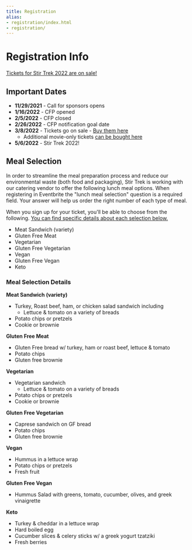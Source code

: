 ```yaml
---
title: Registration
alias:
- registration/index.html
- registration/
---
```


# Registration Info

<div class="icon-hr"></div>

[Tickets for Stir Trek 2022 are on sale!](https://stirtrek2022.eventbrite.com/)

## Important Dates
* **11/29/2021** - Call for sponsors opens
* **1/16/2022** - CFP opened
* **2/5/2022**  - CFP closed
* **2/26/2022** - CFP notification goal date
* **3/8/2022** - Tickets go on sale - [Buy them here](https://stirtrek2022.eventbrite.com/)
    * Additional movie-only tickets [can be bought here](https://stirtrek2022extramoviepass.eventbrite.com/)
* **5/6/2022** - Stir Trek 2022!

## Meal Selection
<div class="icon-hr"></div>

In order to streamline the meal preparation process and reduce our environmental waste (both food and packaging), Stir Trek is working with our catering vendor to offer the following lunch meal options. When registering in Eventbrite the "lunch meal selection" question is a required field. Your answer will help us order the right number of each type of meal.

When you sign up for your ticket, you'll be able to choose from the following. <a href="#mealDetails">You can find specific details about each selection below.</a>
* Meat Sandwich (variety)
* Gluten Free Meat
* Vegetarian
* Gluten Free Vegetarian
* Vegan
* Gluten Free Vegan
* Keto

<a name="mealDetails"></a>
### Meal Selection Details
<div class="icon-hr"></div>

**Meat Sandwich (variety)**
  - Turkey, Roast beef, ham, or chicken salad sandwich including 
    - Lettuce & tomato on a variety of breads
  - Potato chips or pretzels
  - Cookie or brownie

**Gluten Free Meat**
  - Gluten Free bread w/ turkey, ham or roast beef, lettuce & tomato
  - Potato chips
  - Gluten free brownie

**Vegetarian**
  - Vegetarian sandwich
    - Lettuce & tomato on a variety of breads
  - Potato chips or pretzels
  - Cookie or brownie

**Gluten Free Vegetarian**
  - Caprese sandwich on GF bread
  - Potato chips
  - Gluten free brownie

**Vegan**
  - Hummus in a lettuce wrap
  - Potato chips or pretzels
  - Fresh fruit

**Gluten Free Vegan**
  - Hummus Salad with greens, tomato, cucumber, olives, and greek vinaigrette

**Keto**
  - Turkey & cheddar in a lettuce wrap
  - Hard boiled egg
  - Cucumber slices & celery sticks w/ a greek yogurt tzatziki
  - Fresh berries